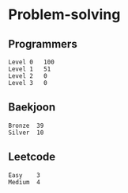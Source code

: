 # Problem-solving 

## Programmers
```
Level 0	  100
Level 1   51
Level 2   0
Level 3   0
```


## Baekjoon
```
Bronze	39
Silver  10
```

## Leetcode
```
Easy    3
Medium  4
```
